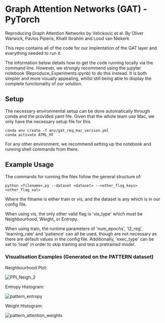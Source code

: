 # Graph Attention Networks (GAT) - PyTorch
Reproducing Graph Attention Networks by Velickovic et al.
By Oliver Warwick, Pavlos Piperis, Khalil Ibrahim and Lood van Niekerk

This repo contains all of the code for our implentation of the GAT layer and everything needed to run it.

The information below details how to get the code running locally via the command line. However, we strongly recommend using the jupyter notebook (Reproduce_Experiments.ipynb) to do this instead. It is both simpler and more visually appealing, whilst still being able to display the complete functionality of our solution.

## Setup
The necessary environmental setup can be done automatically through conda and the provided yaml file. Given that the whole team use Mac, we only have the necessary setup file for this. 

```
conda env create -f env/gat_req_mac_version.yml
conda activate ATML_HT
```

For any other environment, we recommend setting up the notebook and running shell commands from there.

## Example Usage

The commands for running the files follow the general structure of:

`python <filename>.py --dataset <dataset> --<other_flag_keys> <other_flag_val>`

Where the filname is either train or vis, and the dataset is any which is in our config file. 

When using vis, the only other valid flag is 'vis_type' which must be Neighbourhood, Weight, or Entropy.

When using train, the runtime parameters of 'num_epochs', 'l2_reg', 'learning_rate' and 'patience' can all be used, though are not necessary as there are default values in the config file. Additionally, 'exec_type' can be set to 'load' in order to skip training and test a pretrained model.

### Visualisation Examples (Generated on the PATTERN dataset)
Neighbourhood Plot:

![PPI_Neigh_2](https://user-images.githubusercontent.com/25391634/114173657-66138500-992f-11eb-8d34-7d8d26cd565b.png)

Entropy Histogram:

![pattern_entropy](https://user-images.githubusercontent.com/25391634/114173249-c5bd6080-992e-11eb-8122-e16dc4c45cb1.png)

Weight Histogram:

![pattern_attention_weights](https://user-images.githubusercontent.com/25391634/114173239-c229d980-992e-11eb-8fc2-7da19e4b8dfa.png)

